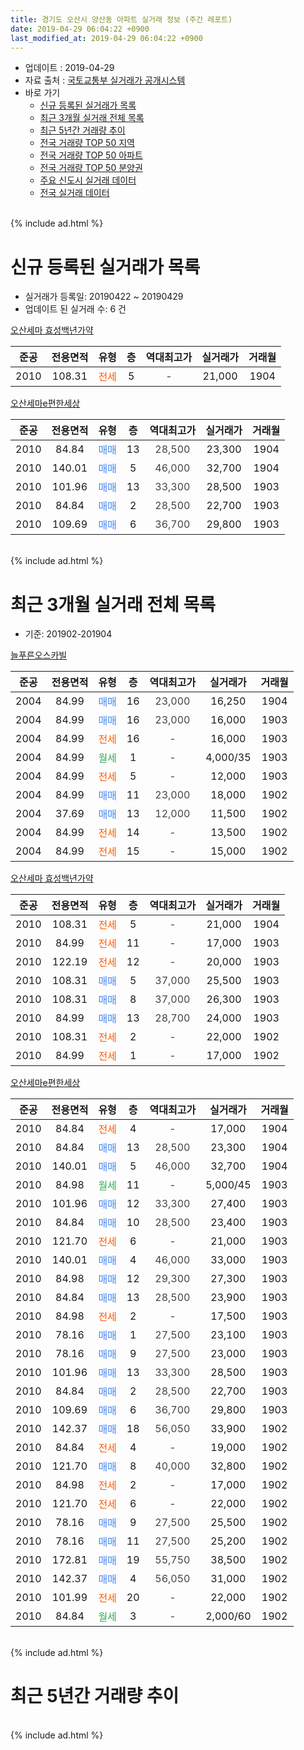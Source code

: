 ```yaml
---
title: 경기도 오산시 양산동 아파트 실거래 정보 (주간 레포트)
date: 2019-04-29 06:04:22 +0900
last_modified_at: 2019-04-29 06:04:22 +0900
---
```


* 업데이트 : 2019-04-29
* 자료 출처 : [국토교통부 실거래가 공개시스템](http://rt.molit.go.kr)
* 바로 가기
    * [신규 등록된 실거래가 목록](#신규-등록된-실거래가-목록)
    * [최근 3개월 실거래 전체 목록](#최근-3개월-실거래-전체-목록)
    * [최근 5년간 거래량 추이](#최근-5년간-거래량-추이)
    * [전국 거래량 TOP 50 지역](https://inasie.github.io/apt-trade-info/최근-3개월-전국에서-가장-거래가-많이-발생한-지역)
    * [전국 거래량 TOP 50 아파트](https://inasie.github.io/apt-trade-info/최근-3개월-전국에서-가장-거래가-많이-발생한-아파트)
    * [전국 거래량 TOP 50 분양권](https://inasie.github.io/apt-trade-info/최근-3개월-전국에서-가장-거래가-많이-발생한-분양권)
    * [주요 신도시 실거래 데이터](https://inasie.github.io/apt-trade-info/주요-신도시)
    * [전국 실거래 데이터](https://inasie.github.io/apt-trade-info/전국)
<br>
{% include ad.html %}
<br>

# 신규 등록된 실거래가 목록
* 실거래가 등록일: 20190422 ~ 20190429
* 업데이트 된 실거래 수: 6 건


[오산세마 효성백년가약](https://search.naver.com/search.naver?query=%EA%B2%BD%EA%B8%B0%EB%8F%84+%EC%98%A4%EC%82%B0%EC%8B%9C+%EC%96%91%EC%82%B0%EB%8F%99+%EC%98%A4%EC%82%B0%EC%84%B8%EB%A7%88+%ED%9A%A8%EC%84%B1%EB%B0%B1%EB%85%84%EA%B0%80%EC%95%BD)

|준공|전용면적|유형|층|역대최고가|실거래가|거래월|
|:---:|:---:|:---:|:---:|:---:|:---:|:---:|
|2010|108.31|<span style="color:#ff5a00">전세</span>|5|<span style="color:#444444">-</span>|21,000|1904|

[오산세마e편한세상](https://search.naver.com/search.naver?query=%EA%B2%BD%EA%B8%B0%EB%8F%84+%EC%98%A4%EC%82%B0%EC%8B%9C+%EC%96%91%EC%82%B0%EB%8F%99+%EC%98%A4%EC%82%B0%EC%84%B8%EB%A7%88e%ED%8E%B8%ED%95%9C%EC%84%B8%EC%83%81)

|준공|전용면적|유형|층|역대최고가|실거래가|거래월|
|:---:|:---:|:---:|:---:|:---:|:---:|:---:|
|2010|84.84|<span style="color:#4285f3">매매</span>|13|<span style="color:#444444">28,500</span>|23,300|1904|
|2010|140.01|<span style="color:#4285f3">매매</span>|5|<span style="color:#444444">46,000</span>|32,700|1904|
|2010|101.96|<span style="color:#4285f3">매매</span>|13|<span style="color:#444444">33,300</span>|28,500|1903|
|2010|84.84|<span style="color:#4285f3">매매</span>|2|<span style="color:#444444">28,500</span>|22,700|1903|
|2010|109.69|<span style="color:#4285f3">매매</span>|6|<span style="color:#444444">36,700</span>|29,800|1903|


<br>
{% include ad.html %}
<br>

# 최근 3개월 실거래 전체 목록
* 기준: 201902-201904


[늘푸른오스카빌](https://search.naver.com/search.naver?query=%EA%B2%BD%EA%B8%B0%EB%8F%84+%EC%98%A4%EC%82%B0%EC%8B%9C+%EC%96%91%EC%82%B0%EB%8F%99+%EB%8A%98%ED%91%B8%EB%A5%B8%EC%98%A4%EC%8A%A4%EC%B9%B4%EB%B9%8C)

|준공|전용면적|유형|층|역대최고가|실거래가|거래월|
|:---:|:---:|:---:|:---:|:---:|:---:|:---:|
|2004|84.99|<span style="color:#4285f3">매매</span>|16|<span style="color:#444444">23,000</span>|16,250|1904|
|2004|84.99|<span style="color:#4285f3">매매</span>|16|<span style="color:#444444">23,000</span>|16,000|1903|
|2004|84.99|<span style="color:#ff5a00">전세</span>|16|<span style="color:#444444">-</span>|16,000|1903|
|2004|84.99|<span style="color:#34a853">월세</span>|1|<span style="color:#444444">-</span>|4,000/35|1903|
|2004|84.99|<span style="color:#ff5a00">전세</span>|5|<span style="color:#444444">-</span>|12,000|1903|
|2004|84.99|<span style="color:#4285f3">매매</span>|11|<span style="color:#444444">23,000</span>|18,000|1902|
|2004|37.69|<span style="color:#4285f3">매매</span>|13|<span style="color:#444444">12,000</span>|11,500|1902|
|2004|84.99|<span style="color:#ff5a00">전세</span>|14|<span style="color:#444444">-</span>|13,500|1902|
|2004|84.99|<span style="color:#ff5a00">전세</span>|15|<span style="color:#444444">-</span>|15,000|1902|

[오산세마 효성백년가약](https://search.naver.com/search.naver?query=%EA%B2%BD%EA%B8%B0%EB%8F%84+%EC%98%A4%EC%82%B0%EC%8B%9C+%EC%96%91%EC%82%B0%EB%8F%99+%EC%98%A4%EC%82%B0%EC%84%B8%EB%A7%88+%ED%9A%A8%EC%84%B1%EB%B0%B1%EB%85%84%EA%B0%80%EC%95%BD)

|준공|전용면적|유형|층|역대최고가|실거래가|거래월|
|:---:|:---:|:---:|:---:|:---:|:---:|:---:|
|2010|108.31|<span style="color:#ff5a00">전세</span>|5|<span style="color:#444444">-</span>|21,000|1904|
|2010|84.99|<span style="color:#ff5a00">전세</span>|11|<span style="color:#444444">-</span>|17,000|1903|
|2010|122.19|<span style="color:#ff5a00">전세</span>|12|<span style="color:#444444">-</span>|20,000|1903|
|2010|108.31|<span style="color:#4285f3">매매</span>|5|<span style="color:#444444">37,000</span>|25,500|1903|
|2010|108.31|<span style="color:#4285f3">매매</span>|8|<span style="color:#444444">37,000</span>|26,300|1903|
|2010|84.99|<span style="color:#4285f3">매매</span>|13|<span style="color:#444444">28,700</span>|24,000|1903|
|2010|108.31|<span style="color:#ff5a00">전세</span>|2|<span style="color:#444444">-</span>|22,000|1902|
|2010|84.99|<span style="color:#ff5a00">전세</span>|1|<span style="color:#444444">-</span>|17,000|1902|

[오산세마e편한세상](https://search.naver.com/search.naver?query=%EA%B2%BD%EA%B8%B0%EB%8F%84+%EC%98%A4%EC%82%B0%EC%8B%9C+%EC%96%91%EC%82%B0%EB%8F%99+%EC%98%A4%EC%82%B0%EC%84%B8%EB%A7%88e%ED%8E%B8%ED%95%9C%EC%84%B8%EC%83%81)

|준공|전용면적|유형|층|역대최고가|실거래가|거래월|
|:---:|:---:|:---:|:---:|:---:|:---:|:---:|
|2010|84.84|<span style="color:#ff5a00">전세</span>|4|<span style="color:#444444">-</span>|17,000|1904|
|2010|84.84|<span style="color:#4285f3">매매</span>|13|<span style="color:#444444">28,500</span>|23,300|1904|
|2010|140.01|<span style="color:#4285f3">매매</span>|5|<span style="color:#444444">46,000</span>|32,700|1904|
|2010|84.98|<span style="color:#34a853">월세</span>|11|<span style="color:#444444">-</span>|5,000/45|1903|
|2010|101.96|<span style="color:#4285f3">매매</span>|12|<span style="color:#444444">33,300</span>|27,400|1903|
|2010|84.84|<span style="color:#4285f3">매매</span>|10|<span style="color:#444444">28,500</span>|23,400|1903|
|2010|121.70|<span style="color:#ff5a00">전세</span>|6|<span style="color:#444444">-</span>|21,000|1903|
|2010|140.01|<span style="color:#4285f3">매매</span>|4|<span style="color:#444444">46,000</span>|33,000|1903|
|2010|84.98|<span style="color:#4285f3">매매</span>|12|<span style="color:#444444">29,300</span>|27,300|1903|
|2010|84.84|<span style="color:#4285f3">매매</span>|13|<span style="color:#444444">28,500</span>|23,900|1903|
|2010|84.98|<span style="color:#ff5a00">전세</span>|2|<span style="color:#444444">-</span>|17,500|1903|
|2010|78.16|<span style="color:#4285f3">매매</span>|1|<span style="color:#444444">27,500</span>|23,100|1903|
|2010|78.16|<span style="color:#4285f3">매매</span>|9|<span style="color:#444444">27,500</span>|23,000|1903|
|2010|101.96|<span style="color:#4285f3">매매</span>|13|<span style="color:#444444">33,300</span>|28,500|1903|
|2010|84.84|<span style="color:#4285f3">매매</span>|2|<span style="color:#444444">28,500</span>|22,700|1903|
|2010|109.69|<span style="color:#4285f3">매매</span>|6|<span style="color:#444444">36,700</span>|29,800|1903|
|2010|142.37|<span style="color:#4285f3">매매</span>|18|<span style="color:#444444">56,050</span>|33,900|1902|
|2010|84.84|<span style="color:#ff5a00">전세</span>|4|<span style="color:#444444">-</span>|19,000|1902|
|2010|121.70|<span style="color:#4285f3">매매</span>|8|<span style="color:#444444">40,000</span>|32,800|1902|
|2010|84.98|<span style="color:#ff5a00">전세</span>|2|<span style="color:#444444">-</span>|17,000|1902|
|2010|121.70|<span style="color:#ff5a00">전세</span>|6|<span style="color:#444444">-</span>|22,000|1902|
|2010|78.16|<span style="color:#4285f3">매매</span>|9|<span style="color:#444444">27,500</span>|25,500|1902|
|2010|78.16|<span style="color:#4285f3">매매</span>|11|<span style="color:#444444">27,500</span>|25,200|1902|
|2010|172.81|<span style="color:#4285f3">매매</span>|19|<span style="color:#444444">55,750</span>|38,500|1902|
|2010|142.37|<span style="color:#4285f3">매매</span>|4|<span style="color:#444444">56,050</span>|31,000|1902|
|2010|101.99|<span style="color:#ff5a00">전세</span>|20|<span style="color:#444444">-</span>|22,000|1902|
|2010|84.84|<span style="color:#34a853">월세</span>|3|<span style="color:#444444">-</span>|2,000/60|1902|


<br>
{% include ad.html %}
<br>

# 최근 5년간 거래량 추이


<div style="width:100%;">
    <canvas id="deal_progress" height="200"></canvas>
</div>

<script>
new Chart(document.getElementById("deal_progress"), {
    type: 'line',
    data: {
        labels: ['201404','201405','201406','201407','201408','201409','201410','201411','201412','201501','201502','201503','201504','201505','201506','201507','201508','201509','201510','201511','201512','201601','201602','201603','201604','201605','201606','201607','201608','201609','201610','201611','201612','201701','201702','201703','201704','201705','201706','201707','201708','201709','201710','201711','201712','201801','201802','201803','201804','201805','201806','201807','201808','201809','201810','201811','201812','201901','201902','201903','201904'],
        datasets: [{
            label: '매매',
            pointRadius: 1,
            data: [13, 9, 13, 9, 18, 18, 25, 15, 13, 22, 17, 25, 20, 20, 24, 20, 16, 17, 24, 26, 11, 10, 14, 20, 23, 20, 15, 14, 23, 10, 23, 17, 12, 5, 13, 13, 16, 17, 20, 17, 13, 15, 7, 10, 11, 11, 4, 12, 3, 11, 9, 14, 16, 10, 14, 12, 8, 7, 8, 14, 3],
            borderColor: "rgba(255, 201, 14, 1)",
            backgroundColor: "rgba(255, 201, 14, 0.5)",
            fill: false,
            lineTension: 0
        },{
            label: '전월세',
            pointRadius: 1,
            data: [29, 29, 19, 20, 16, 19, 12, 11, 23, 26, 20, 10, 14, 10, 18, 16, 16, 8, 12, 7, 18, 18, 23, 22, 22, 15, 15, 12, 10, 13, 18, 5, 13, 10, 14, 11, 12, 11, 13, 5, 16, 8, 4, 12, 10, 19, 7, 11, 3, 8, 13, 13, 9, 6, 4, 5, 2, 14, 9, 8, 2],
            borderColor: "rgba(0, 141, 185, 1)",
            backgroundColor: "rgba(0, 141, 185, 0.5)",
            fill: false,
            lineTension: 0
        }
        ]
    },
    options: {
        responsive: true,
        title: {
            display: false
        },
        tooltips: {
            mode: 'index',
            intersect: false
        },
        hover: {
            mode: 'nearest',
            intersect: true
        },
        scales: {
            xAxes: [{
                display: true,
                scaleLabel: {
                    display: true,
                    labelString: '년/월'
                }
            }],
            yAxes: [{
                display: true,
                ticks: {
                    suggestedMin: 0,
                },
                scaleLabel: {
                    display: true,
                    labelString: '실거래 수'
                }
            }]
        }
    }
});

</script>


<br>
{% include ad.html %}
<br>

